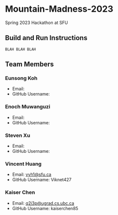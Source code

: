 # Mountain-Madness-2023
Spring 2023 Hackathon at SFU

## Build and Run Instructions
```
BLAH BLAH BLAH 
```

## Team Members
### Eunsong Koh
- Email:
- GitHub Username:

### Enoch Muwanguzi
- Email:
- GitHub Username:

### Steven Xu
- Email:
- GitHub Username:

### Vincent Huang
- Email: vyh1@sfu.ca
- GitHub Username: Viknet427

### Kaiser Chen
- Email: q2i3p@ugrad.cs.ubc.ca
- GitHub Username: kaiserchen85
